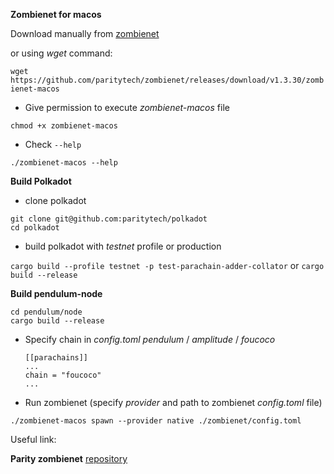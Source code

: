 **Zombienet for macos**

Download manually from [zombienet](https://github.com/paritytech/zombienet/releases)

or using *wget* command:

`wget https://github.com/paritytech/zombienet/releases/download/v1.3.30/zombienet-macos`

- Give permission to execute *zombienet-macos* file

`chmod +x zombienet-macos`

- Check `--help`

`./zombienet-macos --help`

**Build Polkadot**

- clone polkadot

```
git clone git@github.com:paritytech/polkadot
cd polkadot
```

- build polkadot with *testnet* profile or production

`cargo build --profile testnet -p test-parachain-adder-collator` or `cargo build --release`

**Build pendulum-node**

```
cd pendulum/node
cargo build --release
```

- Specify chain in *config.toml*
  *pendulum* / *amplitude* / *foucoco*

  ```
  [[parachains]]
  ...
  chain = "foucoco" 
  ...
  ```
- Run zombienet (specify *provider* and path to zombienet *config.toml* file)

`./zombienet-macos spawn --provider native ./zombienet/config.toml`

Useful link:

**Parity zombienet** [repository](https://github.com/paritytech/zombienet)
